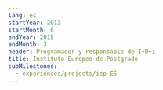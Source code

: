 ```yaml
---
lang: es
startYear: 2013
startMonth: 6
endYear: 2015
endMonth: 3
header: Programador y responsable de I+D+i
title: Instituto Europeo de Postgrado
subMilestones:
  - experiences/projects/iep-ES
---
```

